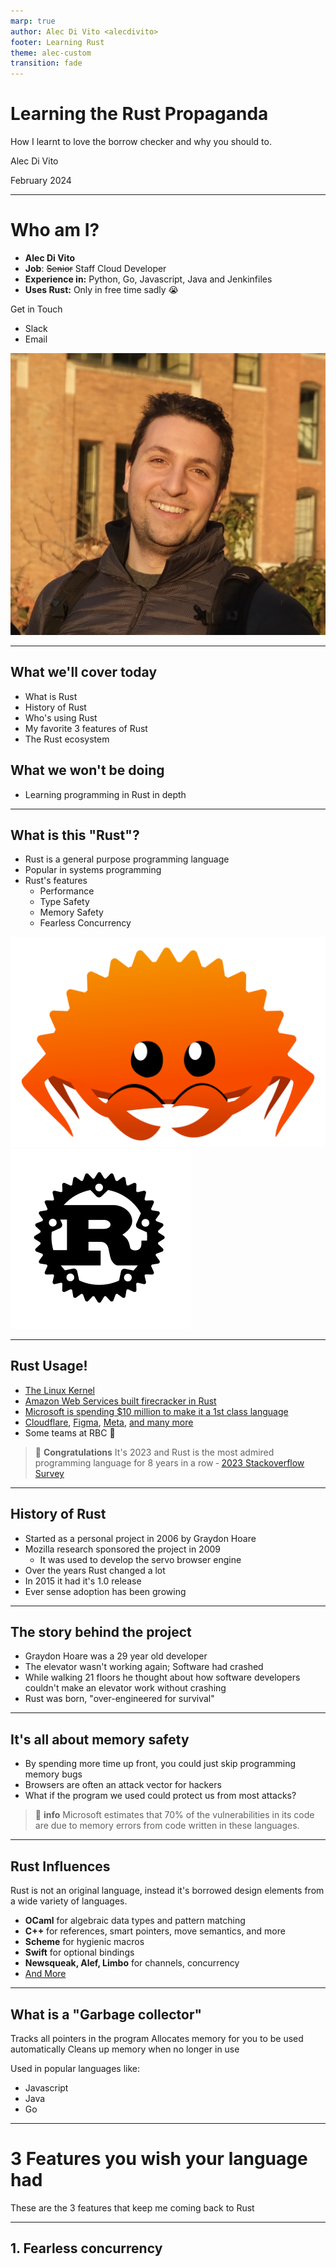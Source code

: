 ```yaml
---
marp: true
author: Alec Di Vito <alecdivito>
footer: Learning Rust
theme: alec-custom
transition: fade
---
```


<!-- paginate: skip -->

# Learning the Rust Propaganda

How I learnt to love the borrow checker and why you should to.

Alec Di Vito

February 2024

---

<!-- paginate: true -->

# Who am I?

- **Alec Di Vito**
- **Job**: ~~Senior~~ Staff Cloud Developer
- **Experience in:** Python, Go, Javascript, Java and Jenkinfiles
- **Uses Rust:** Only in free time sadly 😭

Get in Touch

- Slack
- Email

![bg right:40% vertical](./assets/alec_1.jpg)

---

## What we'll cover today

- What is Rust
- History of Rust
- Who's using Rust
- My favorite 3 features of Rust
- The Rust ecosystem

## What we won't be doing

- Learning programming in Rust in depth

---

## What is this "Rust"?

- Rust is a general purpose programming language
- Popular in systems programming
- Rust's features
  - Performance
  - Type Safety
  - Memory Safety
  - Fearless Concurrency

![bg right:33% w:90% vertical](./assets/rust_mascot.svg?image=3)
![bg w:90%](./assets/rust_logo.svg?image=4)

---

## Rust Usage! 

- [The Linux Kernel](https://www.kernel.org/doc/html/next/rust/index.html)
- [Amazon Web Services built firecracker in Rust](https://aws.amazon.com/blogs/opensource/why-aws-loves-rust-and-how-wed-like-to-help/)
- [Microsoft is spending $10 million to make it a 1st class language](https://twitter.com/dwizzzleMSFT/status/1720134540822520268?s=20)
- [Cloudflare](https://blog.cloudflare.com/tag/rust), [Figma](https://www.figma.com/blog/rust-in-production-at-figma/), [Meta](https://github.com/facebook/sapling), [and many more](https://github.com/omarabid/rust-companies?tab=readme-ov-file)
- Some teams at RBC 👀

> 🚀 **Congratulations**
> It's 2023 and Rust is the most admired programming language for 8 years in a row
> ‐ [2023 Stackoverflow Survey](https://survey.stackoverflow.co/2023/#section-admired-and-desired-programming-scripting-and-markup-languages)

---

## History of Rust

- Started as a personal project in 2006 by Graydon Hoare
- Mozilla research sponsored the project in 2009
  - It was used to develop the servo browser engine
- Over the years Rust changed a lot
- In 2015 it had it's 1.0 release
- Ever sense adoption has been growing

---

## The story behind the project

- Graydon Hoare was a 29 year old developer
- The elevator wasn't working again; Software had crashed
- While walking 21 floors he thought about how software developers couldn't make an elevator work without crashing
- Rust was born, "over-engineered for survival"

---

## It's all about memory safety

- By spending more time up front, you could just skip programming memory bugs
- Browsers are often an attack vector for hackers
- What if the program we used could protect us from most attacks?

> 🔔 **info**
> Microsoft estimates that 70% of the vulnerabilities in its code are due to memory errors from code written in these languages.

---

## Rust Influences

Rust is not an original language, instead it's borrowed design elements from a wide variety of languages.

- **OCaml** for algebraic data types and pattern matching
- **C++** for references, smart pointers, move semantics, and more
- **Scheme** for hygienic macros
- **Swift** for optional bindings
- **Newsqueak, Alef, Limbo** for channels, concurrency
- [And More](https://doc.rust-lang.org/reference/influences.html)

---

## What is a "Garbage collector"

Tracks all pointers in the program
Allocates memory for you to be used automatically
Cleans up memory when no longer in use

Used in popular languages like:
- Javascript
- Java
- Go

---

# 3 Features you wish your language had

These are the 3 features that keep me coming back to Rust

---

## 1. Fearless concurrency